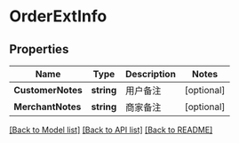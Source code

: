 # OrderExtInfo

## Properties

Name | Type | Description | Notes
------------ | ------------- | ------------- | -------------
**CustomerNotes** | **string** | 用户备注 | [optional] 
**MerchantNotes** | **string** | 商家备注 | [optional] 

[[Back to Model list]](../README.md#documentation-for-models) [[Back to API list]](../README.md#documentation-for-api-endpoints) [[Back to README]](../README.md)


